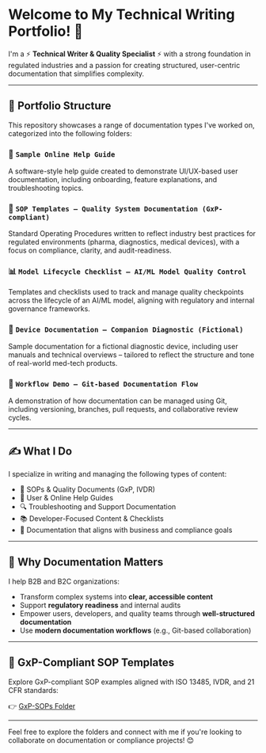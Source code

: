 # Welcome to My Technical Writing Portfolio! 👋  

I'm a ⚡ **Technical Writer & Quality Specialist** ⚡ with a strong foundation in regulated industries and a passion for creating structured, user-centric documentation that simplifies complexity.

---

## 🧩 Portfolio Structure  

This repository showcases a range of documentation types I've worked on, categorized into the following folders:

### 📘 `Sample Online Help Guide`  
A software-style help guide created to demonstrate UI/UX-based user documentation, including onboarding, feature explanations, and troubleshooting topics.

### 📄 `SOP Templates – Quality System Documentation (GxP-compliant)`  
Standard Operating Procedures written to reflect industry best practices for regulated environments (pharma, diagnostics, medical devices), with a focus on compliance, clarity, and audit-readiness.

### 📊 `Model Lifecycle Checklist – AI/ML Model Quality Control`  
Templates and checklists used to track and manage quality checkpoints across the lifecycle of an AI/ML model, aligning with regulatory and internal governance frameworks.

### 🧬 `Device Documentation – Companion Diagnostic (Fictional)`  
Sample documentation for a fictional diagnostic device, including user manuals and technical overviews – tailored to reflect the structure and tone of real-world med-tech products.

### 🔀 `Workflow Demo – Git-based Documentation Flow`  
A demonstration of how documentation can be managed using Git, including versioning, branches, pull requests, and collaborative review cycles.

---

## ✍️ What I Do  

I specialize in writing and managing the following types of content:  
- 🧩 SOPs & Quality Documents (GxP, IVDR)  
- 💬 User & Online Help Guides  
- 🔍 Troubleshooting and Support Documentation  
- 📚 Developer-Focused Content & Checklists  
- 🎯 Documentation that aligns with business and compliance goals

---

## 🚀 Why Documentation Matters  

I help B2B and B2C organizations:
- Transform complex systems into **clear, accessible content**
- Support **regulatory readiness** and internal audits
- Empower users, developers, and quality teams through **well-structured documentation**
- Use **modern documentation workflows** (e.g., Git-based collaboration)

---

## 📁 GxP-Compliant SOP Templates

Explore GxP-compliant SOP examples aligned with ISO 13485, IVDR, and 21 CFR standards:

👉 [GxP-SOPs Folder](./GxP-SOPs)

---

Feel free to explore the folders and connect with me if you're looking to collaborate on documentation or compliance projects! 😊  

